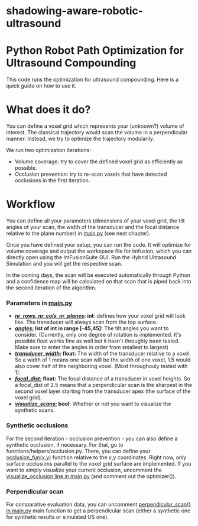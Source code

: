 # shadowing-aware-robotic-ultrasound

# Python Robot Path Optimization for Ultrasound Compounding
This code runs the optimization for ultrasound compounding. Here is a quick guide on how to use it.

# What does it do?
You can define a voxel grid which represents your (unknown?) volume of interest. The classical trajectory would scan the volume in a perpendicular manner. Instead, we try to optimize the trajectory modularily.

We run two optimization iterations:
- Volume coverage: try to cover the defined voxel grid as efficiently as possible.
- Occlusion prevention: try to re-scan voxels that have detected occlusions in the first iteration.

# Workflow
You can define all your parameters (dimensions of your voxel grid, the tilt angles of your scan, the width of the transducer and the focal distance relative to the plane number) in [main.py](https://gitlab.lrz.de/ga87viv/optimization_python/-/blob/master/python/main.py) (see next chapter).

Once you have defined your setup, you can run the code. It will optimize for volume coverage and output the workspace file for imfusion, which you can directly open using the ImFusionSuite GUI. Run the Hybrid Ultrasound Simulation and you will get the respective scan.

In the coming days, the scan will be executed automatically through Python and a confidence map will be calculated on that scan that is piped back into the second iteration of the algorithm. 

### Parameters in [main.py](https://gitlab.lrz.de/ga87viv/optimization_python/-/blob/master/python/main.py#L18)
- ***[nr_rows, nr_cols, nr_planes](https://gitlab.lrz.de/ga87viv/optimization_python/-/blob/master/python/main.py#L18)*: int**: defines how your voxel grid will look like. The transducer will always scan from the top surface.
- ***[angles:](https://gitlab.lrz.de/ga87viv/optimization_python/-/blob/master/python/main.py#L21)* list of int in range [-45,45]:** The tilt angles you want to consider. (Currently, only one degree of rotation is implemented. It's possible float works fine as well but it hasn't throughly been tested. Make sure to enter the angles in order from smallest to largest)
- ***[transducer_width:](https://gitlab.lrz.de/ga87viv/optimization_python/-/blob/master/python/main.py#L22)* float:** The width of the transducer relative to a voxel. So a width of 1 means one scan will be the width of one voxel, 1.5 would also cover half of the neighboring voxel. (Most throughouly tested with 1).
- ***[focal_dist:](https://gitlab.lrz.de/ga87viv/optimization_python/-/blob/master/python/main.py#L22)* float:** The focal distance of a transducer in voxel heights. So a focal_dist of 2.5 means that a perpendicular scan is the sharpest in the second voxel layer starting from the transducer apex (the surface of the voxel grid).
- ***[visualize_scans:](https://gitlab.lrz.de/ga87viv/optimization_python/-/blob/master/python/main.py#L24)* bool:** Whether or not you want to visualize the synthetic scans.
### Synthetic occlusions
For the second iteration - occlusion prevention - you can also define a synthetic occlusion, if necessary. For that, go to functions/helpers/occlusion.py. There, you can define your [occlusion_fun(x,y)](https://gitlab.lrz.de/ga87viv/optimization_python/-/blob/master/python/functions/helpers/occlusion.py#L7) function relative to the x,y coordinates. Right now, only surface occlusions parallel to the voxel grid surface are implemented. If you want to simply visualize your current occlusion, uncomment the [visualize_occlusion line in main.py](https://gitlab.lrz.de/ga87viv/optimization_python/-/blob/master/python/main.py#L233) (and comment out the optimizer()).
### Perpendicular scan
For comparative evaluation data, you can uncomment [perpendicular_scan() in main.py](https://gitlab.lrz.de/ga87viv/optimization_python/-/blob/master/python/main.py#L232) main function to get a perpendicular scan (either a synthetic one for synthetic results or simulated US one).
